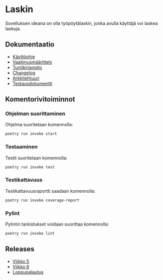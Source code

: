 # Laskin

Sovelluksen ideana on olla työpöytälaskin, jonka avulla käyttäjä voi laskea laskuja.

## Dokumentaatio

* [Käyttöohje](calculator/dokumentaatio/kayttoohje.md)
* [Vaatimusmäärittely](calculator/dokumentaatio/vaatimusmaarittely.md)
* [Tuntikirjanpito](calculator/dokumentaatio/tuntikirjanpito.md)
* [Changelog](calculator/dokumentaatio/changelog.md)
* [Arkkitehtuuri](calculator/dokumentaatio/arkkitehtuuri.md)
* [Testausdokumentti](calculator/dokumentaatio/testaus.md)


## Komentorivitoiminnot

### Ohjelman suorittaminen
Ohjelma suoritetaan komennolla:

```bash
poetry run invoke start
```

### Testaaminen
Testit suoritetaan komennolla:

```bash
poetry run invoke test
```

### Testikattavuus
Testikattavuusraportti saadaan komennolla:

```bash
poetry run invoke coverage-report
```

### Pylint
Pylintin tarkistukset voidaan suorittaa komennolla:

```bash
poetry run invoke lint
```

## Releases

* [Viikko 5](https://github.com/ainkeri/ot-harjoitustyo/releases/tag/viikko5)
* [Viikko 6](https://github.com/ainkeri/ot-harjoitustyo/releases/tag/viikko6)
* [Loppupalautus](https://github.com/ainkeri/Calculator/releases/tag/loppupalautus)



